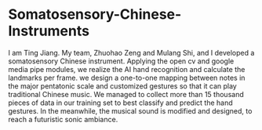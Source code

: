 # Somatosensory-Chinese-Instruments

I am Ting Jiang. My team, Zhuohao Zeng and Mulang Shi, and I developed a somatosensory Chinese instrument. Applying the open cv and google media pipe modules, we realize the AI hand recognition and calculate the landmarks per frame. we design a one-to-one mapping between notes in the major pentatonic scale and customized gestures so that it can play traditional Chinese music.  We managed to collect more than 15 thousand pieces of data in our training set to best classify and predict the hand gestures. In the meanwhile, the musical sound is modified and designed, to reach a futuristic sonic ambiance. 

